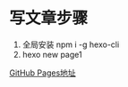 # 写文章步骤
1. 全局安装 npm i -g hexo-cli
2. hexo new page1

[GitHub Pages地址](https://harry-qi.github.io/blog/)